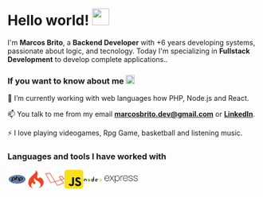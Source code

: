 # Hello world! <img src="https://github.com/TheDudeThatCode/TheDudeThatCode/blob/master/Assets/Hi.gif" width="34px" height="34px">

I'm **Marcos Brito**, a **Backend Developer** with +6 years developing systems, passionate about logic, and tecnology. Today I'm specializing in **Fullstack Development** to develop complete applications..

### If you want to know about me <img src="https://github.com/TheDudeThatCode/TheDudeThatCode/blob/master/Assets/hmm.gif" width="18px" height="18px">

🧰 I’m currently working with web languages how PHP, Node.js and React.

📫 You talk to me from my email  **marcosbrito.dev@gmail.com** or **[LinkedIn](https://www.linkedin.com/in/marcos-brito-webdev/)**.

⚡ I love playing videogames, Rpg Game, basketball and listening music.

### Languages ​​and tools I have worked with
<a href="https://www.php.net/" target="_blank"> <img align="left" alt="PHP" height ="38px" src="assets/icons/php.svg"></a>
<a href="https://codeigniter.com/" target="_blank"> <img align="left" alt="CodeIgniter" height ="38px" src="assets/icons/codeigniter.svg"></a>
<a href="https://laravel.com/" target="_blank"> <img align="left" alt="Laravel" height ="38px" src="assets/icons/laravel.svg"></a>
<a href="https://js.org/" target="_blank"> <img align="left" alt="Javascript" height ="38px" src="assets/icons/javascript.svg"></a>
<a href="https://nodejs.org" target="_blank"> <img align="left" alt="Node Js" height ="38px" src="assets/icons/nodejs.svg"></a>
<a href="https://expressjs.com/" target="_blank"> <img align="left" alt="Express Js" height ="38px" src="assets/icons/expressjs.svg"></a>

<!--
**deBritoMarcos/deBritoMarcos** is a ✨ _special_ ✨ repository because its `README.md` (this file) appears on your GitHub profile.

Here are some ideas to get you started:

- 🔭 I’m currently working on ...
- 🌱 I’m currently learning ...
- 👯 I’m looking to collaborate on ...
- 🤔 I’m looking for help with ...
- 💬 Ask me about ...
- 📫 How to reach me: ...
- 😄 Pronouns: ...
- ⚡ Fun fact: ...
-->
